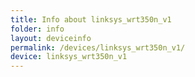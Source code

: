 ```yaml
---
title: Info about linksys_wrt350n_v1
folder: info
layout: deviceinfo
permalink: /devices/linksys_wrt350n_v1/
device: linksys_wrt350n_v1
---
```


